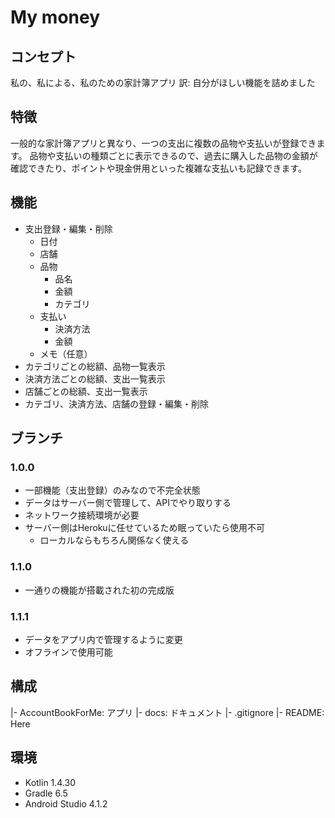 # My money

## コンセプト

私の、私による、私のための家計簿アプリ
訳: 自分がほしい機能を詰めました

## 特徴

一般的な家計簿アプリと異なり、一つの支出に複数の品物や支払いが登録できます。
品物や支払いの種類ごとに表示できるので、過去に購入した品物の金額が確認できたり、ポイントや現金併用といった複雑な支払いも記録できます。

## 機能

* 支出登録・編集・削除
  * 日付
  * 店舗
  * 品物
    * 品名
    * 金額
    * カテゴリ
  * 支払い
    * 決済方法
    * 金額
  * メモ（任意）
* カテゴリごとの総額、品物一覧表示
* 決済方法ごとの総額、支出一覧表示
* 店舗ごとの総額、支出一覧表示
* カテゴリ、決済方法、店舗の登録・編集・削除

## ブランチ

### 1.0.0

* 一部機能（支出登録）のみなので不完全状態
* データはサーバー側で管理して、APIでやり取りする
* ネットワーク接続環境が必要
* サーバー側はHerokuに任せているため眠っていたら使用不可
  * ローカルならもちろん関係なく使える

### 1.1.0

* 一通りの機能が搭載された初の完成版

### 1.1.1

* データをアプリ内で管理するように変更
* オフラインで使用可能

## 構成

|- AccountBookForMe: アプリ
|- docs: ドキュメント
|- .gitignore
|- README: Here

## 環境

* Kotlin 1.4.30
* Gradle 6.5
* Android Studio 4.1.2
